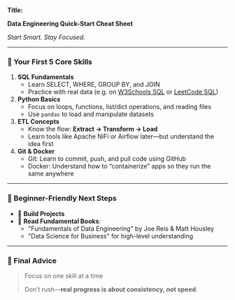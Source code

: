 **Title:**

**Data Engineering Quick-Start Cheat Sheet**

*Start Smart. Stay Focused.*

---

### 🔹 Your First 5 Core Skills

1. **SQL Fundamentals**
    - Learn SELECT, WHERE, GROUP BY, and JOIN
    - Practice with real data (e.g. on [W3Schools SQL](https://www.w3schools.com/sql) or [LeetCode SQL](https://leetcode.com/problemset/database/))
2. **Python Basics**
    - Focus on loops, functions, list/dict operations, and reading files
    - Use `pandas` to load and manipulate datasets
3. **ETL Concepts**
    - Know the flow: **Extract → Transform → Load**
    - Learn tools like Apache NiFi or Airflow later—but understand the idea first
4. **Git & Docker**
    - Git: Learn to commit, push, and pull code using GitHub
    - Docker: Understand how to “containerize” apps so they run the same anywhere

---

### 🔸 Beginner-Friendly Next Steps
- 📘 **Build Projects**
- 📘 **Read Fundamental Books**:
    - "Fundamentals of Data Engineering" by Joe Reis & Matt Housley
    - "Data Science for Business" for high-level understanding

---

### 💬 Final Advice

> Focus on one skill at a time
> 
> 
> Don’t rush—**real progress is about consistency, not speed**.
> 
